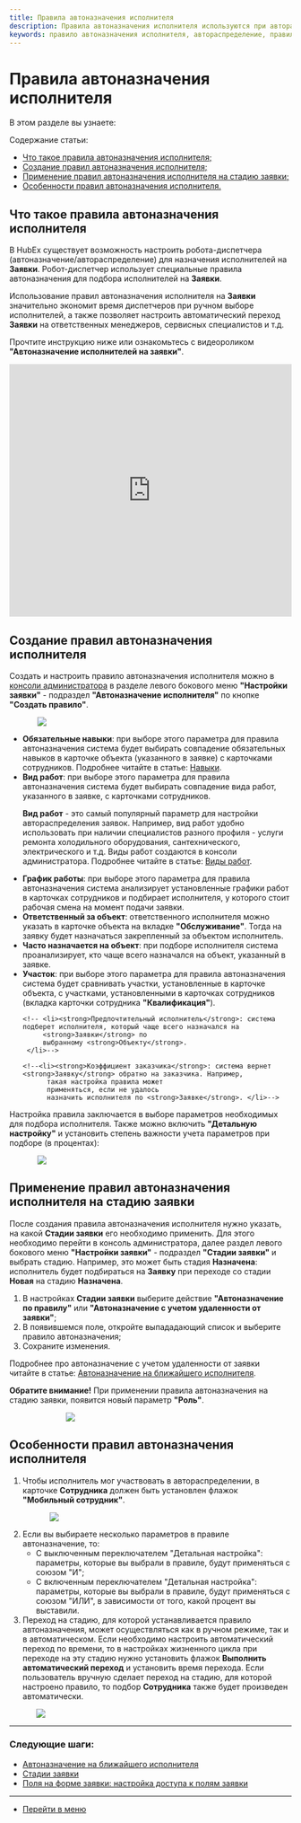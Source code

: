 ```yaml
---
title: Правила автоназначения исполнителя
description: Правила автоназначения исполнителя используются при автораспределении (автоназначении) исполнителей на Заявки. Создать и настроить новое правило выбора исполнителя можно в консоли администратора в меню Настройки заявки - Правила выбора исполнителя по кнопке Создать правило выбора исполнителя.
keywords: правило автоназначения исполнителя, автораспределение, правило выбора, правила выбора, правило выбора, автоназначение исполнителя, правило автоназначения, hubex, хабекс, хубекс, хабикс
---
```


<h1>Правила автоназначения исполнителя</h1>

В этом разделе вы узнаете:

<html lang="ru">
<meta charset="utf-8">

<p>Содержание статьи:</p>

<ul>
    <li><a href="#RulesOfChoice1">Что такое правила автоназначения исполнителя;</a></li>
    <li><a href="#RulesOfChoice2">Создание правил автоназначения исполнителя;</a></li>
    <li><a href="#RulesOfChoice3">Применение правил автоназначения исполнителя на стадию заявки;</a></li>
    <li><a href="#RulesOfChoice4">Особенности правил автоназначения исполнителя.</a></li>
</ul>

</html>

<body>

<h2 id="RulesOfChoice1">Что такое правила автоназначения исполнителя</h2>

<p>В HubEx существует возможность настроить робота-диспетчера (автоназначение/автораспределение) для назначения исполнителей на <strong>Заявки</strong>. Робот-диспетчер использует специальные правила автоназначения для подбора исполнителей на <strong>Заявки</strong>.</p>
<p>Использование правил автоназначения исполнителя на <strong>Заявки</strong> значительно экономит время диспетчеров при ручном выборе исполнителей, а также позволяет настроить автоматический переход <strong>Заявки</strong> на ответственных менеджеров, сервисных специалистов и т.д. </p>

<p>Прочтите инструкцию ниже или ознакомьтесь с видеороликом <strong>"Автоназначение исполнителей на заявки"</strong>.</p>
<iframe src="https://www.youtube.com/embed/IEsB3xWJVRQ" width="100%" height="450px" frameborder="0" allowfullscreen="allowfullscreen"></iframe>

<h2 id="RulesOfChoice2">Создание правил автоназначения исполнителя</h2>

<p>Создать и настроить правило автоназначения исполнителя можно в <a href="https://wiki.hubex.ru/docs/FAQ/RU/admin/HowToEnterTheAdmin.html">консоли администратора</a> в разделе левого бокового меню <strong>"Настройки заявки"</strong> - подраздел <strong>"Автоназначение исполнителя"</strong> по кнопке <strong>"Создать правило"</strong>.</p>
<div> <img style="margin: 0 auto; display: block; max-width: 80%;" src="/attachments/images/FAQ/ADMIN/RulesOfChoice/Rule.jpg"/> </div>

<ul>
    <li><strong>Обязательные навыки</strong>: при выборе этого параметра для правила автоназначения система будет выбирать совпадение обязательных навыков в карточке объекта (указанного в заявке) с карточками сотрудников. Подробнее читайте в статье: <a href="https://wiki.hubex.ru/docs/FAQ/RU/admin/Skills.html">Навыки</a>.</li>
    <li><strong>Вид работ</strong>: при выборе этого параметра для правила автоназначения система будет выбирать совпадение вида работ, указанного в заявке, с карточками сотрудников.
        <p><strong>Вид работ</strong> - это самый популярный параметр для настройки автораспределения заявок. Например, вид работ удобно использовать при наличии специалистов разного профиля - услуги ремонта холодильного оборудования, сантехнического, электрического и т.д. Виды работ создаются в консоли администратора. Подробнее читайте в статье: <a href="https://wiki.hubex.ru/docs/FAQ/RU/admin/WorkType.html">Виды работ</a>.</p>
    </li>
    <li><strong>График работы</strong>: при выборе этого параметра для правила автоназначения система анализирует установленные графики работ в карточках сотрудников и подбирает исполнителя, у которого стоит рабочая смена на момент подачи заявки.</li>
    <li><strong>Ответственный за объект</strong>: ответственного исполнителя можно указать в карточке объекта на вкладке <strong>"Обслуживание"</strong>. Тогда на заявку будет назначаться закрепленный за объектом исполнитель.</li>
    <li><strong>Часто назначается на объект</strong>: при подборе исполнителя система проанализирует, кто чаще всего назначался на объект, указанный в заявке.</li>
    <li><strong>Участок</strong>: при выборе этого параметра для правила автоназначения система будет сравнивать участки, установленные в карточке объекта, с участками, установленными в карточках сотрудников (вкладка карточки сотрудника <strong>"Квалификация"</strong>).</li>

    <!-- <li><strong>Предпочтительный исполнитель</strong>: система подберет исполнителя, который чаще всего назначался на
         <strong>Заявки</strong> по
         выбранному <strong>Объекту</strong>.
     </li>-->

    <!--<li><strong>Коэффициент заказчика</strong>: система вернет <strong>Заявку</strong> обратно на заказчика. Например,
          такая настройка правила может
          применяться, если не удалось
          назначить исполнителя по <strong>Заявке</strong>. </li>-->
</ul>

<p>Настройка правила заключается в выборе параметров необходимых для подбора исполнителя. Также можно включить <strong>"Детальную настройку"</strong> и установить степень важности учета параметров при подборе (в процентах):</p>
<div> <img style="margin: 0 auto; display: block; max-width: 80%;" src="/attachments/images/FAQ/ADMIN/RulesOfChoice/RuleDetailing.jpg"/> </div>

<h2 id="RulesOfChoice3">Применение правил автоназначения исполнителя на стадию заявки</h2>

<p>После создания правила автоназначения исполнителя нужно указать, на какой <strong>Стадии заявки</strong> его необходимо применить. Для этого необходимо перейти в консоль администратора, далее раздел левого бокового меню <strong>"Настройки заявки"</strong> - подраздел <strong>"Стадии заявки"</strong> и выбрать стадию. Например, это может быть стадия <strong>Назначена</strong>: исполнитель будет подбираться на <strong>Заявку</strong> при переходе со стадии <strong>Новая</strong> на стадию <strong>Назначена</strong>.</p>

<ol>
        <li>В настройках <strong>Стадии заявки</strong> выберите действие <Strong>"Автоназначение по правилу"</Strong> или <Strong>"Автоназначение с учетом удаленности от заявки"</Strong>;</li>
        <li>В появившемся поле, откройте выпададающий список и выберите правило автоназначения;</li>
        <li>Сохраните изменения.</li>
</ol>

<p>Подробнее про автоназначение с учетом удаленности от заявки читайте в статье: <a href="https://wiki.hubex.ru/docs/FAQ/RU/user/RulesOfChoiceGEO.html">Автоназначение на ближайшего исполнителя</a>.</p>

<p><strong>Обратите внимание!</strong> При применении правила автоназначения на стадию заявки, появится новый параметр <strong>"Роль"</strong>. </p>

<div> <img style="margin: 0 auto; display: block; max-width: 60%;" src="/attachments/images/FAQ/ADMIN/RulesOfChoice/StageTicket.jpg"/> </div>

<h2 id="RulesOfChoice4">Особенности правил автоназначения исполнителя</h2>

<OL>
    <li> Чтобы исполнитель мог участвовать в автораспределении, в карточке <strong>Сотрудника</strong> должен быть установлен флажок <strong>"Мобильный сотрудник"</strong>.
        <p><div> <img style="margin: 0 auto; display: block; max-width: 80%;" src="/attachments/images/FAQ/ADMIN/RulesOfChoice/Engineer.jpg"/> </div></p>
    </li>
    <li>Если вы выбираете несколько параметров в правиле автоназначение, то:
        <ul>
            <li>C выключенным переключателем "Детальная настройка": параметры, которые вы выбрали в правиле, будут применяться с союзом "И";</li>
            <li>C включенным переключателем "Детальная настройка": параметры, которые вы выбрали в правиле, будут применяться с союзом "ИЛИ", в зависимости от того, какой процент вы выставили.</li>
        </ul>
    </li>
    <li>Переход на стадию, для которой устанавливается правило автоназначения, может осуществляться как в ручном режиме, так и в автоматическом. Если необходимо настроить автоматический переход по времени, то в настройках жизненного цикла при переходе на эту стадию нужно установить флажок <strong>Выполнить автоматический переход</strong> и установить время перехода. Если пользователь вручную сделает переход на стадию, для которой настроено правило, то подбор <strong>Сотрудника</strong> также будет произведен автоматически.
        <p><div> <img style="margin: 0 auto; display: block; max-width: 90%;" src="/attachments/images/FAQ/ADMIN/RulesOfChoice/CustomStage.jpg"/> </div></p>
    </li>
</OL>

</body>



___
### Следующие шаги:
- [Автоназначение на ближайшего исполнителя](/docs/FAQ/RU/user/RulesOfChoiceGEO.html)
- [Стадии заявки](./StageType.md)
- [Поля на форме заявки: настройка доступа к полям заявки](./ElementsOfInterface.md)

____
- [Перейти в меню](http://wiki.hubex.ru)
